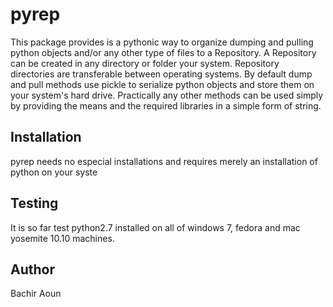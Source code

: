 # pyrep
This package provides is a pythonic way to organize dumping and pulling python objects and/or any other type of files to a Repository. A Repository can be created in any directory or folder your system. Repository directories are transferable between operating systems. By default dump and pull methods use pickle to serialize python objects and store them on your system's hard drive. Practically any other methods can be used simply by providing the means and the required libraries in a simple form of string.  

## Installation
pyrep needs no especial installations and requires merely an installation of python on your syste

## Testing
It is so far test python2.7 installed on all of windows 7, fedora and mac yosemite 10.10 machines.

## Author
Bachir Aoun


